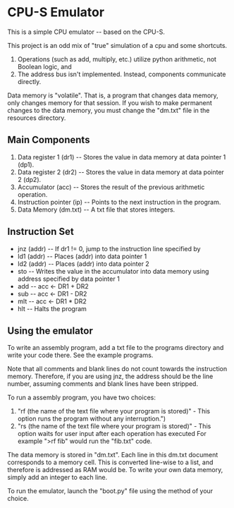# CPU-S Emulator
This is a simple CPU emulator -- based on the CPU-S.

This project is an odd mix of "true" simulation of a cpu and some shortcuts.
1. Operations (such as add, multiply, etc.) utilize python arithmetic, not Boolean logic, and
2. The address bus isn't implemented. Instead, components communicate directly.

Data memory is "volatile". 
That is, a program that changes data memory, only changes memory for that session.
If you wish to make permanent changes to the data memory, you must change the "dm.txt" file in the resources directory.


## Main Components
1. Data register 1 (dr1)     -- Stores the value in data memory at data pointer 1 (dp1).
2. Data register 2 (dr2)     -- Stores the value in data memory at data pointer 2 (dp2).
3. Accumulator (acc)	     -- Stores the result of the previous arithmetic operation.
4. Instruction pointer (ip)  -- Points to the next instruction in the program.
5. Data Memory (dm.txt)      -- A txt file that stores integers.

## Instruction Set
- jnz (addr) -- If dr1 != 0, jump to the instruction line specified by <addr>
- ld1 (addr) -- Places (addr) into data pointer 1
- ld2 (addr) -- Places (addr) into data pointer 2
- sto 	     -- Writes the value in the accumulator into data memory using address specified by data pointer 1
- add        -- acc <- DR1 + DR2
- sub        -- acc <- DR1 - DR2
- mlt        -- acc <- DR1 * DR2
- hlt 	     -- Halts the program

## Using the emulator

To write an assembly program, add a txt file to the programs directory and write your code there.
See the example programs.

Note that all comments and blank lines do not count towards the instruction memory.
Therefore, if you are using jnz, the address should be the line number, assuming comments and blank lines have been stripped.

To run a assembly program, you have two choices:
1. "rf (the name of the text file where your program is stored)"
	   - This option runs the program without any interruption.")
2. "rs (the name of the text file where your program is stored)"
	   - This option waits for user input after each operation has executed
For example ">rf fib" would run the "fib.txt" code.


The data memory is stored in "dm.txt".
Each line in this dm.txt document corresponds to a memory cell.
This is converted line-wise to a list, and therefore is addressed as RAM would be.
To write your own data memory, simply add an integer to each line.


 To run the emulator, launch the "boot.py" file using the method of your choice.                      
                    
